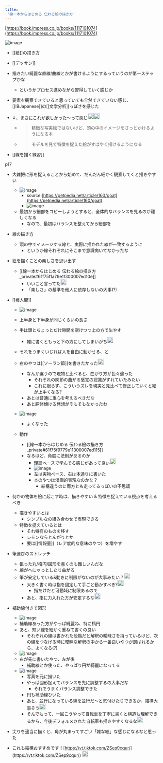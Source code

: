 ```yaml
---
title:
 '線一本からはじめる 伝わる絵の描き方'
---
```


[https://book.impress.co.jp/books/1117101074](https://book.impress.co.jp/books/1117101074)

![image](https://gyazo.com/ae5efe61c0a900df786a3034b2f1082e/thumb/1000)
- [[絵]]の描き方
- [[デッサン]]

- 描きたい綺麗な直線/曲線とかが書けるようにするっていうのが第一ステップかな
    - というかプロセス進めながら習得していく感じか
- 要素を観察できていると思っていても全然できていない感じ、[[IBJapanese]]の[[文学分析]]っぽさを感じた

- ↓、まさにこれが欲しかった〜って感じ<img src='https://scrapbox.io/api/pages/blu3mo-public/blu3mo/icon' alt='blu3mo.icon' height="19.5"/><img src='https://scrapbox.io/api/pages/blu3mo-public/blu3mo/icon' alt='blu3mo.icon' height="19.5"/>
    - > 精緻な写実絵ではないけど、頭の中のイメージをさっとかけるようになる本
    - > モデルを見て特徴を捉えた絵がすばやく描けるようになる

- [[線を描く練習]]

p17
- 大雑把に形を捉えることから始めて、だんだん細かく観察してくと描きやすい
    - ![image](https://s3-ap-northeast-1.amazonaws.com/petpedia/upload_by_admin/goat_top_800.jpg)
        - source:[https://petpedia.net/article/160/goat](https://petpedia.net/article/160/goat)
        - ![image](https://gyazo.com/e7463dcfbbc7e8d720e53afdca11c1a0/thumb/1000)
    - 最初から細部をコピーしようとすると、全体的なバランスを見るのが難しくなる
        - なので、最初はバランスを整えてから細部を

- 線の描き方
    - 頭の中でイメージする線と、実際に描かれた線が一致するように
        - というか線それぞれにそこまで意識向いてなかったな

- 絵を描くことの楽しさを思い出す
    - [[線一本からはじめる 伝わる絵の描き方_private#61f75f1a79e11300007ed10e]]
        - いいこと言ってた<img src='https://scrapbox.io/api/pages/blu3mo-public/blu3mo/icon' alt='blu3mo.icon' height="19.5"/>
        - 「楽しさ」の基準を他人に依存しないの大事(?)

- [[棒人間]]
    - ![image](https://gyazo.com/e900b84c5c8a5ce91f33de6cafe22819/thumb/1000)
    - 上半身と下半身が同じくらいの長さ
    - 手は頭とちょっとだけ隙間を空けつつ上の方で生やす
        - 雑に書くともっと下の方にしてしまいがち<img src='https://scrapbox.io/api/pages/blu3mo-public/blu3mo/icon' alt='blu3mo.icon' height="19.5"/>
    - それをうまくいじれば人を自由に動かせる、と

    - 右のやつは[[ソーラン節]]を書きたかった<img src='https://scrapbox.io/api/pages/blu3mo-public/blu3mo/icon' alt='blu3mo.icon' height="19.5"/>
        - なんか違うので現物と比べると、曲がり方が色々違った
            - それぞれの関節の曲がる感覚の認識がずれていたみたい
            - これに限らず、こういうズレを現実と見比べて修正していくと絵が上手くなる?
        - あとは普通に重心を考えるべきだな
        - あと胴体傾ける発想がそもそもなかったわ
    - ![image](https://gyazo.com/2e49e3a3270292108082a4f382f06fb0/thumb/1000)
        - よくなった

    - 動作
        - [[線一本からはじめる 伝わる絵の描き方_private#61f75f9779e11300007ed115]]
        - なるほど、角度に法則があるのか
            - 理論ベースで学んでる感じがあって良い<img src='https://scrapbox.io/api/pages/blu3mo-public/blu3mo/icon' alt='blu3mo.icon' height="19.5"/>
            - ![image](https://gyazo.com/fca920b5dd1f8e10cdc9d20fd109ba4e/thumb/1000)
            - 左は実物ベース、右は本通りに書いた
            - 本のやつは漫画的表現なのかな？
                - 結構違うのに両方とも走ってるっぽいの不思議

- 何かの物体を絵に起こす時は、描きやすい & 特徴を捉えている視点を考えるべき
    - 描きやすいとは
        - シンプルなの組み合わせで表現できる
    - 特徴を捉えているとは
        - それ特有のものを移す
        - レモンならとんがりとか
        - 要は[[情報量]]（レア度的な意味のやつ）を増やす

- 筆運びのストレッチ
    - 狙った丸/楕円/図形を書くのも難しいんだな
    - 線がへにゃっとしたり曲がる
    - 筆が安定している&動きに制限がないのが大事みたい？<img src='https://scrapbox.io/api/pages/blu3mo-public/blu3mo/icon' alt='blu3mo.icon' height="19.5"/>
        - 大きく書く時は指を固定して手ごと動かすべき?<img src='https://scrapbox.io/api/pages/blu3mo-public/blu3mo/icon' alt='blu3mo.icon' height="19.5"/>
            - 指だけだと可動域に制限あるので
        - あと、指に力入れた方が安定するな<img src='https://scrapbox.io/api/pages/blu3mo-public/blu3mo/icon' alt='blu3mo.icon' height="19.5"/>

- 補助線付きで図形
    - ![image](https://gyazo.com/67fc50bf13a7612c186d0f07133b12a9/thumb/1000)
    - 補助線あった方がやっぱ綺麗ね、特に楕円
    - あと、短い線を細かく重ねて書くの良い
        - それぞれの線は書かれた段階だと解釈の曖昧さを持っているけど、次の線をつなげる時に曖昧な解釈の中から一番良いやつが選ばれるから、よくなる(?)
    - ![image](https://gyazo.com/730c9a94ff9ec2da9e48eb65ceacb6af/thumb/1000)
    - 右が先に書いたやつ、左が後
        - 補助線とか使った、やっぱり円が綺麗になってる
    - ![image](https://gyazo.com/55dad0d49d5806f586baf6e21cf7e56b/thumb/1000)
        - 写真を元に描いた
        - やっぱ図形捉えてバランスを先に調整するの大事だな
            - それでうまくバランス調整できた
        - 円も補助線ひいた
        - あと、並行になっている線を並行だ〜と気付けたりできるか、結構大事そう<img src='https://scrapbox.io/api/pages/blu3mo-public/blu3mo/icon' alt='blu3mo.icon' height="19.5"/>
        - そんでもって、一回こうやって自転車を丁寧に書くと構造も理解できるから、今後デフォルメされた自転車も描きやすくなるな<img src='https://scrapbox.io/api/pages/blu3mo-public/blu3mo/icon' alt='blu3mo.icon' height="19.5"/>

- 尖りを適当に描くと、角が丸まってすごい「雑な絵」な感じになるなと思った

- これも結構おすすめです！[https://vt.tiktok.com/ZSep9cqur/](https://vt.tiktok.com/ZSep9cqur/) <img src='https://scrapbox.io/api/pages/blu3mo-public/feda/icon' alt='feda.icon' height="19.5"/>

